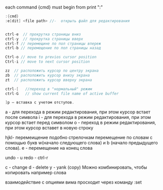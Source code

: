 each command {cmd} must begin from  print ":"
```c
:{cmd}
:e[dit] <file path> //-  открыть файл для редактирования
```

```c

ctrl-e  // прокрутка страницы вниз
ctrl-y  // прокрутка страницы вверх
ctrl-f // перемещине по пол страницы впереж
ctrl-b // перемещение по пол страницы назад

Ctrl-o // move to previos cursor position
Ctrl-i // move to next cursor position

zz  // расположить курсор по центру экрана
zb  // расположить курсор внизу экрана
zt  // расположить курсор вверху экрана
```

```c
ctrl-[   //переход в "нормальный" режим
ctrl-G   // show current file name of active buffer

```

```c
]p — вставка с учетом отступов.
```



a -  для перехода в режим редактирования, при этом курсор встает после символа
i - для перехода в режим редактирования, при этом курсор встает перед символом
o -  переход в режим редактирования, при этом курсор вставет в новую строку

hjkl- перемеищение подобно стрелочкам
перемещение по словам с помощью букв w(начало следующего слова) и b (начало предыдущего слова).
e - перемещение на конец слова

undo - u
redo - ctrl-r

с - change
d - delete
y - yank (copy)
Можно комбинировать, чтобы копировать например слова

взаимодействие с опциями вима просходит через команду 
:set 

